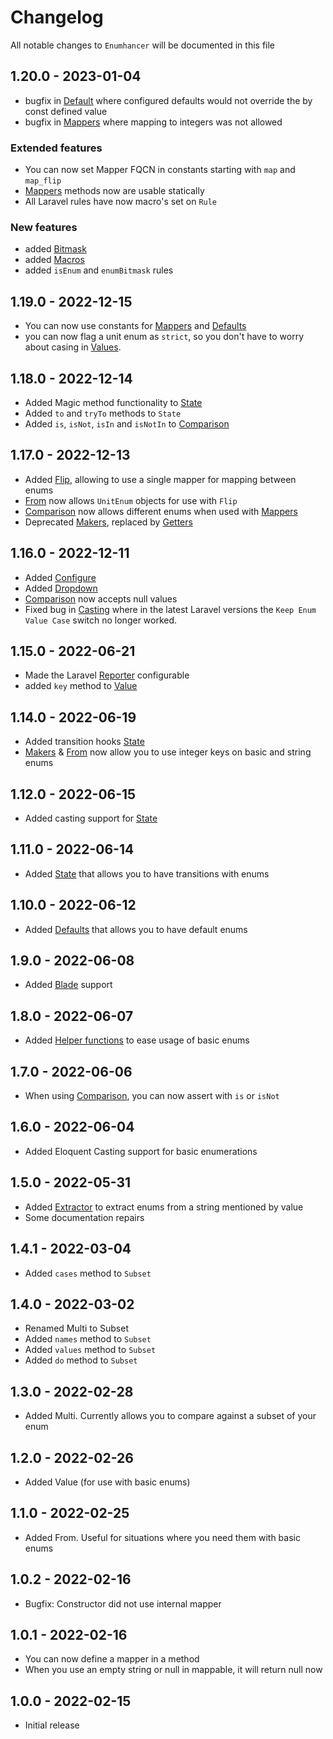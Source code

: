 # Changelog

All notable changes to `Enumhancer` will be documented in this file

## 1.20.0 - 2023-01-04

- bugfix in [Default](docs/defaults.md) where configured defaults would
  not override the by const defined value
- bugfix in [Mappers](docs/mappers.md) where mapping to integers was
  not allowed

### Extended features

- You can now set Mapper FQCN in constants starting with
 `map` and `map_flip`
- [Mappers](docs/mappers.md) methods now are usable statically
- All Laravel rules have now macro's set on `Rule`

### New features

- added [Bitmask](docs/bitmasks.md)
- added [Macros](docs/macros.md)
- added `isEnum` and `enumBitmask` rules

## 1.19.0 - 2022-12-15

- You can now use constants for [Mappers](docs/mappers.md)
 and [Defaults](docs/defaults.md)
- you can now flag a unit enum as `strict`, so you don't
 have to worry about casing in [Values](docs/value.md).

## 1.18.0 - 2022-12-14

- Added Magic method functionality to [State](docs/state.md)
- Added `to` and `tryTo` methods to `State`
- Added `is`, `isNot`, `isIn` and `isNotIn`
 to [Comparison](docs/comparison.md)

## 1.17.0 - 2022-12-13

- Added [Flip](docs/mappers.md#flip), allowing to use
 a single mapper for mapping between enums
- [From](docs/from.md)
 now allows `UnitEnum` objects for use with `Flip`
- [Comparison](docs/comparison.md) now allows different enums
 when used with [Mappers](docs/mappers.md)
- Deprecated [Makers](docs/makers.md), replaced by
 [Getters](docs/getters.md)

## 1.16.0 - 2022-12-11

- Added [Configure](docs/configure.md)
- Added [Dropdown](docs/dropdown.md)
- [Comparison](docs/configure.md) now accepts null values
- Fixed bug in [Casting](docs/casting.md) where in the latest Laravel versions
 the `Keep Enum Value Case` switch no longer worked.

## 1.15.0 - 2022-06-21

- Made the Laravel [Reporter](docs/reporters.md#laravel) configurable
- added `key` method to [Value](docs/value.md)

## 1.14.0 - 2022-06-19

- Added transition hooks [State](docs/state.md)
- [Makers](docs/makers.md) & [From](docs/from.md) now allow you to use integer
  keys on basic and string enums

## 1.12.0 - 2022-06-15

- Added casting support for [State](docs/state.md)

## 1.11.0 - 2022-06-14

- Added [State](docs/state.md) that allows you to have transitions with enums

## 1.10.0 - 2022-06-12

- Added [Defaults](docs/defaults.md) that allows you to have default enums

## 1.9.0 - 2022-06-08

- Added [Blade](docs/blade.md) support

## 1.8.0 - 2022-06-07

- Added [Helper functions](docs/functions.md) to ease usage of basic enums

## 1.7.0 - 2022-06-06

- When using [Comparison](docs/comparison.md), you can now assert with `is`
  or `isNot`

## 1.6.0 - 2022-06-04

- Added Eloquent Casting support for basic enumerations

## 1.5.0 - 2022-05-31

- Added [Extractor](docs/extractor.md) to extract enums from a string mentioned
  by value
- Some documentation repairs

## 1.4.1 - 2022-03-04

- Added `cases` method to `Subset`

## 1.4.0 - 2022-03-02

- Renamed Multi to Subset
- Added `names` method to `Subset`
- Added `values` method to `Subset`
- Added `do` method to `Subset`

## 1.3.0 - 2022-02-28

- Added Multi. Currently allows you to compare against a subset of your enum

## 1.2.0 - 2022-02-26

- Added Value (for use with basic enums)

## 1.1.0 - 2022-02-25

- Added From. Useful for situations where you need them with basic enums

## 1.0.2 - 2022-02-16

- Bugfix: Constructor did not use internal mapper

## 1.0.1 - 2022-02-16

- You can now define a mapper in a method
- When you use an empty string or null in mappable, it will return null now

## 1.0.0 - 2022-02-15

- Initial release
